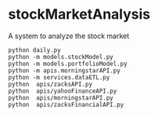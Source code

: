 # stockMarketAnalysis
A system to analyze the stock market



```
python daily.py
python -m models.stockModel.py
python -m models.portfolioModel.py
python -m apis.morningstarAPI.py
python -m services.dataETL.py
python  apis/zacksAPI.py
python  apis/yahooFinanceAPI.py
python  apis/morningstarAPI.py
python  apis/zacksFinancialAPI.py
```